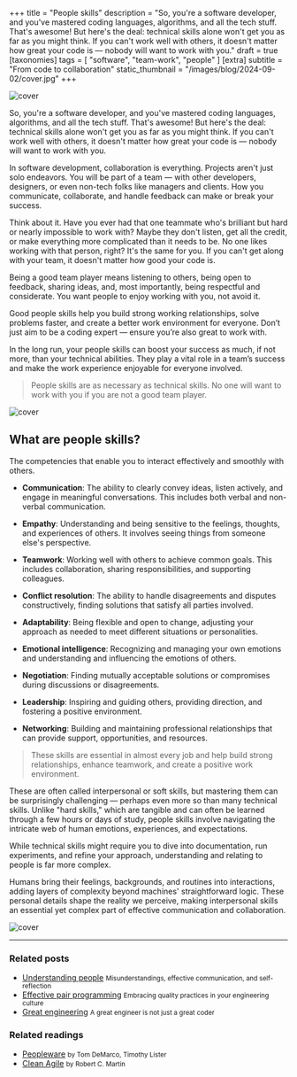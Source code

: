 +++
title = "People skills"
description = "So, you're a software developer, and you've mastered coding languages, algorithms, and all the tech stuff. That's awesome! But here's the deal: technical skills alone won't get you as far as you might think. If you can't work well with others, it doesn't matter how great your code is — nobody will want to work with you."
draft = true
[taxonomies]
tags = [ "software", "team-work", "people" ]
[extra]
subtitle = "From code to collaboration"
static_thumbnail = "/images/blog/2024-09-02/cover.jpg"
+++

![cover](/images/blog/2024-09-02/cover.jpg)

So, you're a software developer, and you've mastered coding languages, algorithms, and all the tech stuff. That's awesome! But here's the deal: technical skills alone won't get you as far as you might think. If you can't work well with others, it doesn't matter how great your code is — nobody will want to work with you.

<!-- more -->

In software development, collaboration is everything. Projects aren't just solo endeavors. You will be part of a team — with other developers, designers, or even non-tech folks like managers and clients. How you communicate, collaborate, and handle feedback can make or break your success.

Think about it. Have you ever had that one teammate who's brilliant but hard or nearly impossible to work with? Maybe they don't listen, get all the credit, or make everything more complicated than it needs to be. No one likes working with that person, right? It's the same for you. If you can't get along with your team, it doesn't matter how good your code is.

Being a good team player means listening to others, being open to feedback, sharing ideas, and, most importantly, being respectful and considerate. You want people to enjoy working with you, not avoid it.

Good people skills help you build strong working relationships, solve problems faster, and create a better work environment for everyone. Don’t just aim to be a coding expert — ensure you’re also great to work with.

In the long run, your people skills can boost your success as much, if not more, than your technical abilities. They play a vital role in a team’s success and make the work experience enjoyable for everyone involved.

> People skills are as necessary as technical skills. No one will want to work with you if you are not a good team player.

![cover](/images/blog/2024-09-02/middle.jpg)

## What are people skills?

The competencies that enable you to interact effectively and smoothly with others.

- **Communication**: The ability to clearly convey ideas, listen actively, and engage in meaningful conversations. This includes both verbal and non-verbal communication.

- **Empathy**: Understanding and being sensitive to the feelings, thoughts, and experiences of others. It involves seeing things from someone else's perspective.

- **Teamwork**: Working well with others to achieve common goals. This includes collaboration, sharing responsibilities, and supporting colleagues.

- **Conflict resolution**: The ability to handle disagreements and disputes constructively, finding solutions that satisfy all parties involved.

- **Adaptability**: Being flexible and open to change, adjusting your approach as needed to meet different situations or personalities.

- **Emotional intelligence**: Recognizing and managing your own emotions and understanding and influencing the emotions of others.

- **Negotiation**: Finding mutually acceptable solutions or compromises during discussions or disagreements.

- **Leadership**: Inspiring and guiding others, providing direction, and fostering a positive environment.

- **Networking**: Building and maintaining professional relationships that can provide support, opportunities, and resources.

> These skills are essential in almost every job and help build strong relationships, enhance teamwork, and create a positive work environment.

These are often called interpersonal or soft skills, but mastering them can be surprisingly challenging — perhaps even more so than many technical skills. Unlike "hard skills," which are tangible and can often be learned through a few hours or days of study, people skills involve navigating the intricate web of human emotions, experiences, and expectations.

While technical skills might require you to dive into documentation, run experiments, and refine your approach, understanding and relating to people is far more complex. 

Humans bring their feelings, backgrounds, and routines into interactions, adding layers of complexity beyond machines' straightforward logic. These personal details shape the reality we perceive, making interpersonal skills an essential yet complex part of effective communication and collaboration.

![cover](/images/blog/2024-09-02/footer.jpg)

---

### Related posts

- [Understanding people](/blog/understanding-people) <small>Misunderstandings, effective communication, and self-reflection</small>
- [Effective pair programming](/blog/effective-pair-programming/) <small>Embracing quality practices in your engineering culture</small>
- [Great engineering](/blog/great-engineering/) <small>A great engineer is not just a great coder</small>

### Related readings

- [Peopleware](/readings/peopleware) <small>by Tom DeMarco, Timothy Lister</small>
- [Clean Agile](/readings/clean-agile/) <small>by Robert C. Martin</small>
